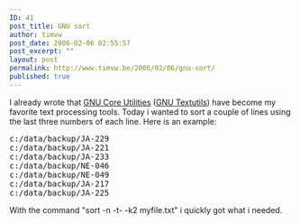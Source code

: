 ```yaml
---
ID: 41
post_title: GNU sort
author: timvw
post_date: 2006-02-06 02:55:57
post_excerpt: ""
layout: post
permalink: http://www.timvw.be/2006/02/06/gnu-sort/
published: true
---
```

<p>
I already wrote that <a href="http://www.gnu.org/software/coreutils/">GNU Core Utilities</a> (<a href="http://www.gnu.org/software/textutils/textutils.html">GNU Textutils</a>) have become my favorite text processing tools. Today i wanted to sort a couple of lines using the last three numbers of each line. Here is an example:
</p>
<pre>
c:/data/backup/JA-229
c:/data/backup/JA-221
c:/data/backup/JA-233
c:/data/backup/NE-046
c:/data/backup/NE-049
c:/data/backup/JA-217
c:/data/backup/JA-225
</pre>
<p>
With the command "sort -n -t- -k2 myfile.txt" i quickly got what i needed.
</p>